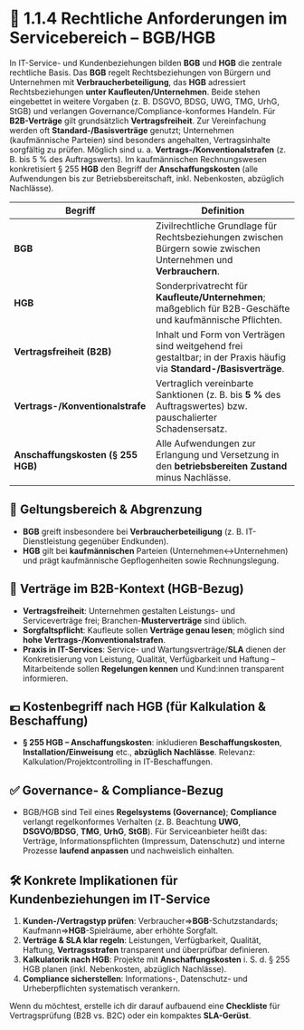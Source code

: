 # 📘 1.1.4 Rechtliche Anforderungen im Servicebereich – **BGB/HGB**

In IT-Service- und Kundenbeziehungen bilden **BGB** und **HGB** die zentrale rechtliche Basis. Das **BGB** regelt Rechtsbeziehungen von Bürgern und Unternehmen mit **Verbraucherbeteiligung**, das **HGB** adressiert Rechtsbeziehungen **unter Kaufleuten/Unternehmen**. Beide stehen eingebettet in weitere Vorgaben (z. B. DSGVO, BDSG, UWG, TMG, UrhG, StGB) und verlangen Governance/Compliance-konformes Handeln. 
Für **B2B-Verträge** gilt grundsätzlich **Vertragsfreiheit**. Zur Vereinfachung werden oft **Standard-/Basisverträge** genutzt; Unternehmen (kaufmännische Parteien) sind besonders angehalten, Vertragsinhalte sorgfältig zu prüfen. Möglich sind u. a. **Vertrags-/Konventionalstrafen** (z. B. bis 5 % des Auftragswerts). 
Im kaufmännischen Rechnungswesen konkretisiert § 255 **HGB** den Begriff der **Anschaffungskosten** (alle Aufwendungen bis zur Betriebsbereitschaft, inkl. Nebenkosten, abzüglich Nachlässe). 

| Begriff                            | Definition                                                                                                            |
| ---------------------------------- | --------------------------------------------------------------------------------------------------------------------- |
| **BGB**                            | Zivilrechtliche Grundlage für Rechtsbeziehungen zwischen Bürgern sowie zwischen Unternehmen und **Verbrauchern**.     |
| **HGB**                            | Sonderprivatrecht für **Kaufleute/Unternehmen**; maßgeblich für B2B-Geschäfte und kaufmännische Pflichten.            |
| **Vertragsfreiheit (B2B)**         | Inhalt und Form von Verträgen sind weitgehend frei gestaltbar; in der Praxis häufig via **Standard-/Basisverträge**.  |
| **Vertrags-/Konventionalstrafe**   | Vertraglich vereinbarte Sanktionen (z. B. bis **5 %** des Auftragswertes) bzw. pauschalierter Schadensersatz.         |
| **Anschaffungskosten (§ 255 HGB)** | Alle Aufwendungen zur Erlangung und Versetzung in den **betriebsbereiten Zustand** minus Nachlässe.                   |

## 🧭 Geltungsbereich & Abgrenzung

* **BGB** greift insbesondere bei **Verbraucherbeteiligung** (z. B. IT-Dienstleistung gegenüber Endkunden).
* **HGB** gilt bei **kaufmännischen** Parteien (Unternehmen↔Unternehmen) und prägt kaufmännische Gepflogenheiten sowie Rechnungslegung. 

## 📑 Verträge im B2B-Kontext (HGB-Bezug)

* **Vertragsfreiheit**: Unternehmen gestalten Leistungs- und Serviceverträge frei; Branchen-**Musterverträge** sind üblich. 
* **Sorgfaltspflicht**: Kaufleute sollen **Verträge genau lesen**; möglich sind **hohe Vertrags-/Konventionalstrafen**. 
* **Praxis in IT-Services**: Service- und Wartungsverträge/**SLA** dienen der Konkretisierung von Leistung, Qualität, Verfügbarkeit und Haftung – Mitarbeitende sollen **Regelungen kennen** und Kund:innen transparent informieren. 

## 💶 Kostenbegriff nach HGB (für Kalkulation & Beschaffung)

* **§ 255 HGB – Anschaffungskosten**: inkludieren **Beschaffungskosten**, **Installation/Einweisung** etc., **abzüglich Nachlässe**. Relevanz: Kalkulation/Projektcontrolling in IT-Beschaffungen. 

## ✅ Governance- & Compliance-Bezug

* BGB/HGB sind Teil eines **Regelsystems (Governance)**; **Compliance** verlangt regelkonformes Verhalten (z. B. Beachtung **UWG**, **DSGVO/BDSG**, **TMG**, **UrhG**, **StGB**). Für Serviceanbieter heißt das: Verträge, Informationspflichten (Impressum, Datenschutz) und interne Prozesse **laufend anpassen** und nachweislich einhalten. 

## 🛠️ Konkrete Implikationen für Kundenbeziehungen im IT-Service

1. **Kunden-/Vertragstyp prüfen**: Verbraucher⇒**BGB**-Schutzstandards; Kaufmann⇒**HGB**-Spielräume, aber erhöhte Sorgfalt. 
2. **Verträge & SLA klar regeln**: Leistungen, Verfügbarkeit, Qualität, Haftung, **Vertragsstrafen** transparent und überprüfbar definieren. 
3. **Kalkulatorik nach HGB**: Projekte mit **Anschaffungskosten** i. S. d. § 255 HGB planen (inkl. Nebenkosten, abzüglich Nachlässe). 
4. **Compliance sicherstellen**: Informations-, Datenschutz- und Urheberpflichten systematisch verankern. 

Wenn du möchtest, erstelle ich dir darauf aufbauend eine **Checkliste** für Vertragsprüfung (B2B vs. B2C) oder ein kompaktes **SLA-Gerüst**.

